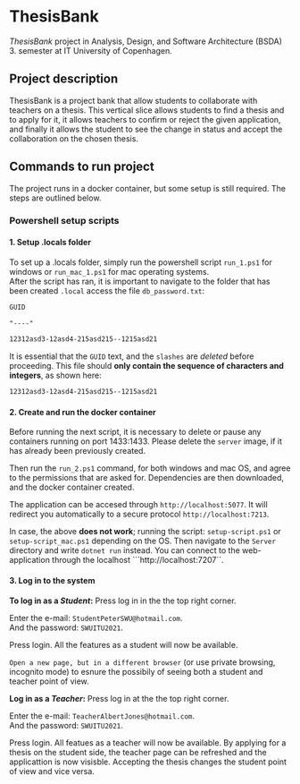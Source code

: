 # ThesisBank

_ThesisBank_ project in Analysis, Design, and Software Architecture (BSDA) 3. semester at IT University of Copenhagen.

## Project description

ThesisBank is a project bank that allow students to collaborate with teachers on a thesis. 
This vertical slice allows students to find a thesis and to apply for it, 
it allows teachers to confirm or reject the given application,
and finally it allows the student to see the change in status and accept the collaboration on the chosen thesis. 

## Commands to run project
The project runs in a docker container, but some setup is still required.
The steps are outlined below.

### Powershell setup scripts
  
#### **1. Setup .locals folder**

To set up a .locals folder, simply run the powershell script   ```run_1.ps1``` for windows or ```run_mac_1.ps1```  for mac operating systems.<br>
After the script has ran, it is important to navigate to the folder that has been created ```.local``` access the file ```db_password.txt```:
  ```txt
  GUID

"----"

12312asd3-12asd4-215asd215--1215asd21
```

It is essential that the `GUID` text, and the `slashes` are _deleted_ before proceeding. This file should **only contain the sequence of characters and integers**, 
as shown here:

```txt
12312asd3-12asd4-215asd215--1215asd21
```

#### **2. Create and run the docker container**

Before running the next script, it is necessary to delete or pause any containers running on port 1433:1433.
Please delete the `server` image, if it has already been previously created.

Then run the  ```run_2.ps1``` command, for both windows and mac OS, and agree to the permissions that are asked for. 
Dependencies are then downloaded, and the docker container created.

The application can be accesed through  ```http://localhost:5077```.
It will redirect you automatically to a secure protocol ```http://localhost:7213```.

In case, the above **does not work**; running the script: `setup-script.ps1` or `setup-script_mac.ps1` depending on the OS. 
Then navigate to the `Server` directory and write  ```dotnet run``` instead. 
You can connect to the web-application through the localhost ```http://localhost:7207``.

#### **3. Log in to the system**

**To log in as a _Student_:** Press log in in the the top right corner.

Enter the e-mail: `StudentPeterSWU@hotmail.com`.<br>
And the password: `SWUITU2021`. 

Press login. All the features as a student will now be available.

`Open a new page, but in a different browser` (or use private browsing, incognito mode) to esnure the possibily of seeing both a student and teacher point of view.

**Log in as a _Teacher_:** Press log in at the the top right corner.

Enter the e-mail: `TeacherAlbertJones@hotmail.com`.<br> 
And the password: `SWUITU2021`. 

Press login. All featues as a teacher will now be available. By applying for a thesis on the student side, the teacher page can be refreshed and the applicattion is now visisble. Accepting the thesis changes the student point of view and vice versa. 

